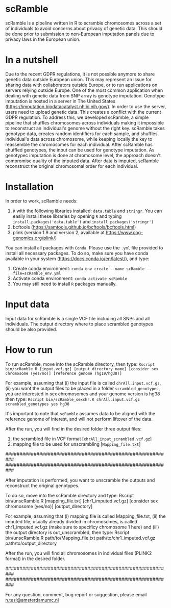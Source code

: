# scRamble
scRamble is a pipeline written in R to scramble chromosomes across a set of individuals to avoid concerns about privacy of genetic data.
This should be done prior to submission to non-European imputation panels due to privacy laws in the European union.

# In a nutshell
Due to the recent GDPR regulations, it is not possible anymore to share genetic data outside European union. This may represent an issue for sharing data with collaborators outside Europe, or to run applications on servers relying outside Europe. One of the most common application when dealing with genetic data from SNP array is genotype imputation. Genotype imputation is hosted in a server in The United States (https://imputation.biodatacatalyst.nhlbi.nih.gov/). In order to use the server, users need to upload genetic data. This creates a conflict with the current GDPR regulation. To address this, we developed scRamble, a simple pipeline that shuffles chromosomes across individuals making it impossible to reconstruct an individual's genome without the right key. scRamble takes genotype data, creates random identifiers for each sample, and shuffles individual's data across chromosome, while keeping locally the key to reassemble the chromosomes for each individual. After scRamble has shuffled genotypes, the input can be used for genotype imputation. As genotypec imputation is done at chromosome level, the approach doesn't compromise quality of the imputed data. After data is imputed, scRamble reconstruct the original chromosomal order for each individual.

# Installation
In order to work, scRamble needs:
1. `R` with the following libraries installed: `data.table` and `stringr`. You can easily install these libraries by opening `R` and typing `install.packages('data.table')` and `install.packages('stringr')`
2. bcftools (https://samtools.github.io/bcftools/bcftools.html)
3. plink (version 1.9 and version 2, available at https://www.cog-genomics.org/plink/)

You can install all packages with `Conda`. Please use the `.yml` file provided to install all necessary packages. To do so, make sure you have conda available in your system (https://docs.conda.io/en/latest/), and type:
1. Create conda environment: `conda env create --name scRamble --file=scRamble_env.yml`
2. Activate conda environment: `conda activate scRamble`
3. You may still need to install `R` packages manually.

# Input data
Input data for scRamble is a single VCF file including all SNPs and all individuals. The output directory where to place scrambled genotypes should be also provided.

# How to run
To run scRamble, move into the scRamble directory, then type:
`Rscript bin/scRamble.R [input.vcf.gz] [output_directory_name] [consider sex chromosome (yes/no)] [reference genome (hg19/hg38)]`

For example, assuming that (i) the input file is called `chrAll.input.vcf.gz`, (ii) you want the output files to be placed in a folder `scrambled_genotypes`, you are interested in sex chromosomes and your genome version is hg38 then type:
`Rscript bin/scRamble_sexchr.R chrAll.input.vcf.gz scrambled_genotypes yes hg38`

It's important to note that `scRamble` assumes data to be aligned with the reference genome of interest, and will not perform liftover of the data.

After the run, you will find in the desired folder three output files:
1. the scrambled file in VCF format [`chrAll_input_scrambled.vcf.gz`]
2. mapping file to be used for unscrambling [`Mapping_file.txt`]

###########################################################
###########################################################

After imputation is performed, you want to unscramble the outputs and reconstruct the original genotypes.

To do so, move into the scRamble directory and type:
Rscript bin/unscRamble.R [mapping_file.txt] [chr1_imputed.vcf.gz] [consider sex chromosome (yes/no)] [output_directory] 

For example, assuming that (i) mapping file is called Mapping_file.txt, (ii) the imputed file, usually already divided in chromosomes, 
is called chr1_imputed.vcf.gz (make sure to specificy chromosome 1 here) and (iii) the output directory is out_unscrambled, then type:
Rscript bin/unscRamble.R path/to/Mapping_file.txt path/to/chr1_imputed.vcf.gz path/to/output_directory

After the run, you will find all chromosomes in individual files (PLINK2 format) in the desired folder.

###########################################################
###########################################################

For any question, comment, bug report or suggestion, please email n.tesi@amsterdamumc.nl
